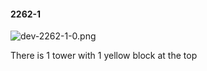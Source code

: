 #### 2262-1
![dev-2262-1-0.png](https://github.com/lil-lab/nlvr/raw/master/nlvr/dev/images/1/dev-2262-1-0.png "dev-2262-1-0.png")

There is 1 tower with 1 yellow block at the top